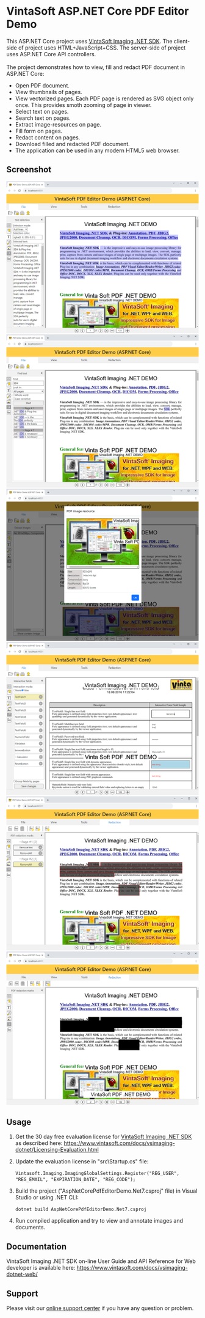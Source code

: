 # VintaSoft ASP.NET Core PDF Editor Demo

This ASP.NET Core project uses <a href="https://www.vintasoft.com/vsimaging-dotnet-index.html">VintaSoft Imaging .NET SDK</a>.
The client-side of project uses HTML+JavaScript+CSS. The server-side of project uses ASP.NET Core API controllers.<br />
<br />
The project demonstrates how to view, fill and redact PDF document in ASP.NET Core:
* Open PDF document.
* View thumbnails of pages.
* View vectorized pages. Each PDF page is rendered as SVG object only once. This provides smoth zooming of page in viewer.
* Select text on pages.
* Search text on pages.
* Extract image-resources on page.
* Fill form on pages.
* Redact content on pages.
* Download filled and redacted PDF document.
* The application can be used in any modern HTML5 web browser.


## Screenshot
<img src="vintasoft_aspnet.core-pdf_editor_demo-select_text.png" title="VintaSoft ASP.NET Core PDF Editor Demo, Select text"><br />
<img src="vintasoft_aspnet.core-pdf_editor_demo-find_text.png" title="VintaSoft ASP.NET Core PDF Editor Demo, Find text">
<img src="vintasoft_aspnet.core-pdf_editor_demo-extract_image_resources.png" title="VintaSoft ASP.NET Core PDF Editor Demo, Extract image-resources">
<img src="vintasoft_aspnet.core-pdf_editor_demo-fill_interactive_form.png" title="VintaSoft ASP.NET Core PDF Editor Demo, Fill interactive form">
<img src="vintasoft_aspnet.core-pdf_editor_demo-add_redaction_marks.png" title="VintaSoft ASP.NET Core PDF Editor Demo, Add redaction marks">
<img src="vintasoft_aspnet.core-pdf_editor_demo-applied_redaction_marks.png" title="VintaSoft ASP.NET Core PDF Editor Demo, Applied redaction marks">


## Usage
1. Get the 30 day free evaluation license for <a href="https://www.vintasoft.com/vsimaging-dotnet-index.html" target="_blank">VintaSoft Imaging .NET SDK</a> as described here: <a href="https://www.vintasoft.com/docs/vsimaging-dotnet/Licensing-Evaluation.html" target="_blank">https://www.vintasoft.com/docs/vsimaging-dotnet/Licensing-Evaluation.html</a>

2. Update the evaluation license in "src\Startup.cs" file:
   ```
   Vintasoft.Imaging.ImagingGlobalSettings.Register("REG_USER", "REG_EMAIL", "EXPIRATION_DATE", "REG_CODE");
   ```

3. Build the project ("AspNetCorePdfEditorDemo.Net7.csproj" file) in Visual Studio or using .NET CLI:
   ```
   dotnet build AspNetCorePdfEditorDemo.Net7.csproj
   ```

4. Run compiled application and try to view and annotate images and documents.


## Documentation
VintaSoft Imaging .NET SDK on-line User Guide and API Reference for Web developer is available here: https://www.vintasoft.com/docs/vsimaging-dotnet-web/


## Support
Please visit our <a href="https://myaccount.vintasoft.com/">online support center</a> if you have any question or problem.

